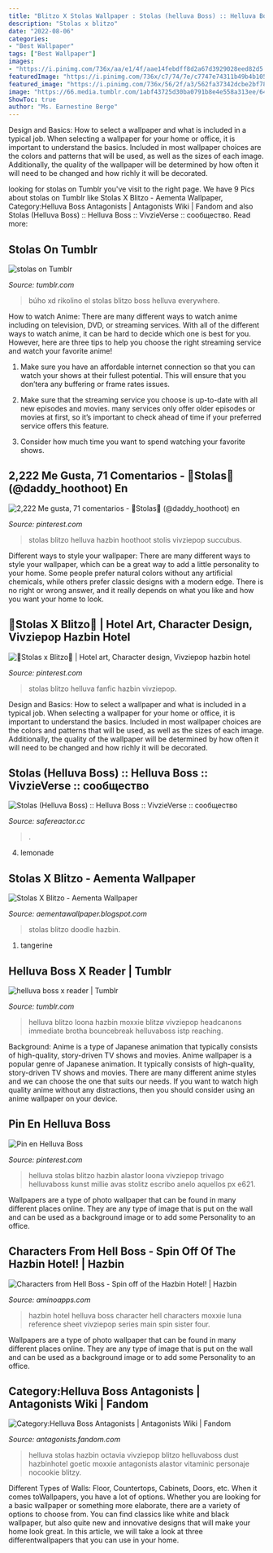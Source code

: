 ```yaml
---
title: "Blitzo X Stolas Wallpaper : Stolas (helluva Boss) :: Helluva Boss :: Vivzieverse :: сообщество"
description: "Stolas x blitzo"
date: "2022-08-06"
categories:
- "Best Wallpaper"
tags: ["Best Wallpaper"]
images:
- "https://i.pinimg.com/736x/aa/e1/4f/aae14febdff8d2a67d3929028eed82d5.jpg"
featuredImage: "https://i.pinimg.com/736x/c7/74/7e/c7747e74311b49b4b105b725b28f3fdd.jpg"
featured_image: "https://i.pinimg.com/736x/56/2f/a3/562fa37342dcbe2bf78d761805f1a17c.jpg"
image: "https://66.media.tumblr.com/1abf43725d30ba0791b8e4e558a313ee/646572d744f410cb-33/s640x960/13bcff5f9024df1a9834dcbb62a9ebd899d24ef7.png"
ShowToc: true
author: "Ms. Earnestine Berge"
---
```



Design and Basics: How to select a wallpaper and what is included in a typical job.
When selecting a wallpaper for your home or office, it is important to understand the basics. Included in most wallpaper choices are the colors and patterns that will be used, as well as the sizes of each image. Additionally, the quality of the wallpaper will be determined by how often it will need to be changed and how richly it will be decorated.

	

		
looking for stolas on Tumblr you've visit to the right page. We have 9 Pics about stolas on Tumblr like Stolas X Blitzo - Aementa Wallpaper, Category:Helluva Boss Antagonists | Antagonists Wiki | Fandom and also Stolas (Helluva Boss) :: Helluva Boss :: VivzieVerse :: сообщество. Read more:
		
    
## Stolas On Tumblr

<img loading=lazy src="https://66.media.tumblr.com/1abf43725d30ba0791b8e4e558a313ee/646572d744f410cb-33/s640x960/13bcff5f9024df1a9834dcbb62a9ebd899d24ef7.png" onerror="this.onerror=null;this.src='https://tse2.mm.bing.net/th?id=OIP.xOlStES-LZx3A_JuGSmCZQHaIh&amp;pid=15.1';" alt="stolas on Tumblr">

_Source: tumblr.com_

>búho xd rikolino el stolas blitzo boss helluva everywhere. 

	

How to watch Anime: There are many different ways to watch anime including on television, DVD, or streaming services.
With all of the different ways to watch anime, it can be hard to decide which one is best for you. However, here are three tips to help you choose the right streaming service and watch your favorite anime!
1. Make sure you have an affordable internet connection so that you can watch your shows at their fullest potential. This will ensure that you don’tera any buffering or frame rates issues.

2. Make sure that the streaming service you choose is up-to-date with all new episodes and movies. many services only offer older episodes or movies at first, so it’s important to check ahead of time if your preferred service offers this feature.

3. Consider how much time you want to spend watching your favorite shows.

    
## 2,222 Me Gusta, 71 Comentarios - 👑Stolas👑 (@daddy_hoothoot) En

<img loading=lazy src="https://i.pinimg.com/736x/c7/74/7e/c7747e74311b49b4b105b725b28f3fdd.jpg" onerror="this.onerror=null;this.src='https://tse4.mm.bing.net/th?id=OIP.LtFSFX_fy77cyi4-mozbfQHaHa&amp;pid=15.1';" alt="2,222 Me gusta, 71 comentarios - 👑Stolas👑 (@daddy_hoothoot) en">

_Source: pinterest.com_

>stolas blitzo helluva hazbin hoothoot stolis vivziepop succubus. 

	

Different ways to style your wallpaper:
There are many different ways to style your wallpaper, which can be a great way to add a little personality to your home. Some people prefer natural colors without any artificial chemicals, while others prefer classic designs with a modern edge. There is no right or wrong answer, and it really depends on what you like and how you want your home to look.

    
## 🔅Stolas X Blitzo🔅 | Hotel Art, Character Design, Vivziepop Hazbin Hotel

<img loading=lazy src="https://i.pinimg.com/736x/aa/e1/4f/aae14febdff8d2a67d3929028eed82d5.jpg" onerror="this.onerror=null;this.src='https://tse2.mm.bing.net/th?id=OIP.mbvszozKXCijIs3kfHwYeAHaFO&amp;pid=15.1';" alt="🔅Stolas x Blitzo🔅 | Hotel art, Character design, Vivziepop hazbin hotel">

_Source: pinterest.com_

>stolas blitzo helluva fanfic hazbin vivziepop. 

	

Design and Basics: How to select a wallpaper and what is included in a typical job.
When selecting a wallpaper for your home or office, it is important to understand the basics. Included in most wallpaper choices are the colors and patterns that will be used, as well as the sizes of each image. Additionally, the quality of the wallpaper will be determined by how often it will need to be changed and how richly it will be decorated.

    
## Stolas (Helluva Boss) :: Helluva Boss :: VivzieVerse :: сообщество

<img loading=lazy src="http://img0.safereactor.cc/pics/post/full/VivzieVerse-фэндомы-Stolas-(Helluva-Boss)-Helluva-Boss-6417980.jpeg" onerror="this.onerror=null;this.src='https://tse1.mm.bing.net/th?id=OIP.8BRSeGo_VJ0pzPbeXagcdwHaLc&amp;pid=15.1';" alt="Stolas (Helluva Boss) :: Helluva Boss :: VivzieVerse :: сообщество">

_Source: safereactor.cc_

>. 

	

4. lemonade 

    
## Stolas X Blitzo - Aementa Wallpaper

<img loading=lazy src="https://lh6.googleusercontent.com/proxy/xCw0PUbSenlQifugXGfRGylf06FCn-xjPQHtq2DRAXGybpj20DBHtNOLmtHtA2JQpbF3FfUR2PeF7_7S4AuUQHFvtjqysEpdTdfG8o_X2dru44RGa1xih0OAS1d-RgeP0Y0-LOimwJQRSetUTQ=s0-d" onerror="this.onerror=null;this.src='https://tse4.mm.bing.net/th?id=OIP.ORuEuy7cQ7nY5o3_nLoWJwHaJ4&amp;pid=15.1';" alt="Stolas X Blitzo - Aementa Wallpaper">

_Source: aementawallpaper.blogspot.com_

>stolas blitzo doodle hazbin. 

	

1. tangerine 

    
## Helluva Boss X Reader | Tumblr

<img loading=lazy src="https://66.media.tumblr.com/17ecdef4b3308802e42b4c1473b15ea7/82ddbdefab36fb70-88/s400x600/ba6213fdc97eda45d9d627b1bfb3e237d41d4998.gifv" onerror="this.onerror=null;this.src='https://tse1.mm.bing.net/th?id=OIP.4ZcFLgUXuoJ4hOhYAZHSzQAAAA&amp;pid=15.1';" alt="helluva boss x reader | Tumblr">

_Source: tumblr.com_

>helluva blitzo loona hazbin moxxie blitzø vivziepop headcanons immediate brotha bouncebreak helluvaboss istp reaching. 

	

Background: Anime is a type of Japanese animation that typically consists of high-quality, story-driven TV shows and movies.
Anime wallpaper is a popular genre of Japanese animation. It typically consists of high-quality, story-driven TV shows and movies. There are many different anime styles and we can choose the one that suits our needs. If you want to watch high quality anime without any distractions, then you should consider using an anime wallpaper on your device.

    
## Pin En Helluva Boss

<img loading=lazy src="https://i.pinimg.com/736x/56/2f/a3/562fa37342dcbe2bf78d761805f1a17c.jpg" onerror="this.onerror=null;this.src='https://tse2.mm.bing.net/th?id=OIP.Y1Z_j58XT9JlpVHsZB4Z7AHaKd&amp;pid=15.1';" alt="Pin en Helluva Boss">

_Source: pinterest.com_

>helluva stolas blitzo hazbin alastor loona vivziepop trivago helluvaboss kunst millie avas stolitz escribo anelo aquellos px e621. 

	



Wallpapers are a type of photo wallpaper that can be found in many different places online. They are any type of image that is put on the wall and can be used as a background image or to add some Personality to an office.

    
## Characters From Hell Boss - Spin Off Of The Hazbin Hotel! | Hazbin

<img loading=lazy src="http://pm1.narvii.com/7296/d1b3437874b445aa6682591ec355d518becb93a7r1-1024-606v2_uhq.jpg" onerror="this.onerror=null;this.src='https://tse1.mm.bing.net/th?id=OIP.J52YZ0m7hUJ7KKwgSr1U6wHaEY&amp;pid=15.1';" alt="Characters from Hell Boss - Spin off of the Hazbin Hotel! | Hazbin">

_Source: aminoapps.com_

>hazbin hotel helluva boss character hell characters moxxie luna reference sheet vivziepop series main spin sister four. 

	



Wallpapers are a type of photo wallpaper that can be found in many different places online. They are any type of image that is put on the wall and can be used as a background image or to add some Personality to an office.

    
## Category:Helluva Boss Antagonists | Antagonists Wiki | Fandom

<img loading=lazy src="https://vignette.wikia.nocookie.net/antagonists/images/c/c2/Stolas_(Helluva_Boss).png/revision/latest/scale-to-width-down/2000?cb=20200119020120" onerror="this.onerror=null;this.src='https://tse4.mm.bing.net/th?id=OIP.P6TG5qMnoj1StHADpakpdAHaM4&amp;pid=15.1';" alt="Category:Helluva Boss Antagonists | Antagonists Wiki | Fandom">

_Source: antagonists.fandom.com_

>helluva stolas hazbin octavia vivziepop blitzo helluvaboss dust hazbinhotel goetic moxxie antagonists alastor vitaminic personaje nocookie blitzy. 

	

Different Types of Walls: Floor, Countertops, Cabinets, Doors, etc.
When it comes toWallpapers, you have a lot of options. Whether you are looking for a basic wallpaper or something more elaborate, there are a variety of options to choose from. You can find classics like white and black wallpaper, but also quite new and innovative designs that will make your home look great. In this article, we will take a look at three differentwallpapers that you can use in your home.

